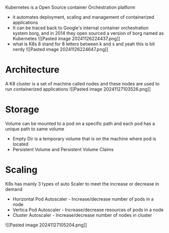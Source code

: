 Kubernetes is a Open Source container Orchestration platform
- it automates deployment, scaling and management of containerized applications
- It can be traced back to Google's internal container orchestration system borg, and in 2014 they open sourced a version of borg named as Kubernetes
	![[Pasted image 20241126224437.png]]
- what is K8s
	8 stand for 8 letters between k and s and yeah this is bit nerdy 
	![[Pasted image 20241126224647.png]]

# Architecture 
A K8 cluster is a set of machine called nodes and these nodes are used to run containerized applications
![[Pasted image 20241127103526.png]]




# Storage

Volume can be mounted to a pod on a specific path and each pod has a unique path to same volume
- Empty Dir is a temporary volume that is on the machine where pod is located
- Persistent Volume and Persistent Volume Claims

# Scaling
K8s has mainly 3 types of auto Scaler to meet the increase or decrease in demand 
- Horizontal Pod Autoscaler - Increase/decrease number of pods in a node
- Vertica Pod Autoscaler - Increase/decrease resources of pods in a node
- Cluster Autoscaler - Increase/decrease number of nodes in cluster

![[Pasted image 20241127105204.png]]